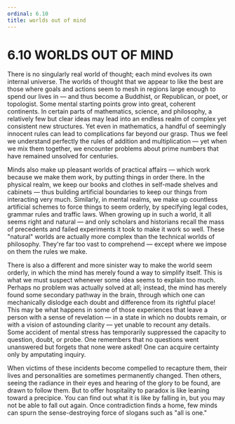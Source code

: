 ```yaml
---
ordinal: 6.10
title: worlds out of mind
---
```


# 6.10 WORLDS OUT OF MIND

There is no singularly real world of thought; each mind evolves its own internal universe. The worlds of thought that we appear to like the best are those where goals and actions seem to mesh in regions large enough to spend our lives in &mdash; and thus become a Buddhist, or Republican, or poet, or topologist. Some mental starting points grow into great, coherent continents. In certain parts of mathematics, science, and philosophy, a relatively few but clear ideas may lead into an endless realm of complex yet consistent new structures. Yet even in mathematics, a handful of seemingly innocent rules can lead to complications far beyond our grasp. Thus we feel we understand perfectly the rules of addition and multiplication &mdash; yet when we mix them together, we encounter problems about prime numbers that have remained unsolved for centuries.

Minds also make up pleasant worlds of practical affairs &mdash; which work because we make them work, by putting things in order there. In the physical realm, we keep our books and clothes in self-made shelves and cabinets &mdash; thus building artificial boundaries to keep our things from interacting very much. Similarly, in mental realms, we make up countless artificial schemes to force things to seem orderly, by specifying legal codes, grammar rules and traffic laws. When growing up in such a world, it all seems right and natural &mdash; and only scholars and historians recall the mass of precedents and failed experiments it took to make it work so well. These "natural" worlds are actually more complex than the technical worlds of philosophy. They're far too vast to comprehend &mdash; except where we impose on them the rules we make.

There is also a different and more sinister way to make the world seem orderly, in which the mind has merely found a way to simplify itself. This is what we must suspect whenever some idea seems to explain too much. Perhaps no problem was actually solved at all; instead, the mind has merely found some secondary pathway in the brain, through which one can mechanically dislodge each doubt and difference from its rightful place! This may be what happens in some of those experiences that leave a person with a sense of revelation &mdash; in a state in which no doubts remain, or with a vision of astounding clarity &mdash; yet unable to recount any details. Some accident of mental stress has temporarily suppressed the capacity to question, doubt, or probe. One remembers that no questions went unanswered but forgets that none were asked! One can acquire certainty only by amputating inquiry.

When victims of these incidents become compelled to recapture them, their lives and personalities are sometimes permanently changed. Then others, seeing the radiance in their eyes and hearing of the glory to be found, are drawn to follow them. But to offer hospitality to paradox is like leaning toward a precipice. You can find out what it is like by falling in, but you may not be able to fall out again. Once contradiction finds a home, few minds can spurn the sense-destroying force of slogans such as "all is one."
